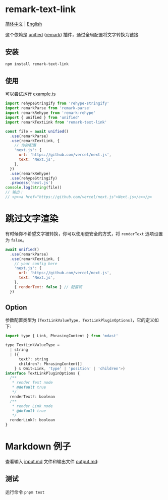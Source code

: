 # remark-text-link

[简体中文](/README-zh.md) | [English](/README.md)

这个依赖是 [unified][] ([remark][]) 插件，通过全局配置将文字转换为链接.

## 安装

```sh
npm install remark-text-link
```

## 使用

可以尝试运行 [example.ts](/example.ts)

```js
import rehypeStringify from 'rehype-stringify'
import remarkParse from 'remark-parse'
import remarkRehype from 'remark-rehype'
import { unified } from 'unified'
import remarkTextLink from 'remark-text-link'

const file = await unified()
  .use(remarkParse)
  .use(remarkTextLink, {
    // 你的配置
    'next.js': {
      url: 'https://github.com/vercel/next.js',
      text: 'Next.js',
    },
  })
  .use(remarkRehype)
  .use(rehypeStringify)
  .process('next.js')
console.log(String(file))
// 输出：
// <p><a href="https://github.com/vercel/next.js">Next.js</a></p>
```

# 跳过文字渲染

有时候你不希望文字被转换，你可以使用更安全的方式，将 `renderText` 选项设置为 `false`。

```js
await unified()
  .use(remarkParse)
  .use(remarkTextLink, {
    // your config here
    'next.js': {
      url: 'https://github.com/vercel/next.js',
      text: 'Next.js',
    },
    { renderText: false } // 配置项
  })
```

## Option

参数配置类型为 `[TextLinkValueType, TextLinkPluginOptions]`，它的定义如下:

```js
import type { Link, PhrasingContent } from 'mdast'

type TextLinkValueType =
  | string
  | ({
      text?: string
      children?: PhrasingContent[]
    } & Omit<Link, 'type' | 'position' | 'children'>)
interface TextLinkPluginOptions {
  /**
   * render Text node
   * @default true
   */
  renderText?: boolean
  /**
   * render Link node
   * @default true
   */
  renderLink?: boolean
}
```

# Markdown 例子

查看输入 [input.md](/test/input.md) 文件和输出文件 [output.md](/test/output.md):

## 测试

运行命令 `pnpm test`

<!-- Definitions -->

[unified]: https://github.com/unifiedjs/unified
[remark]: https://github.com/remarkjs/remark
